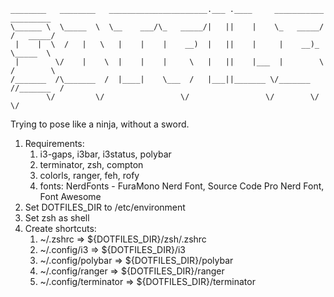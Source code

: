 ```
________   ________   ______________________.___ .____     ___________  _________
\______ \  \_____  \  \__    ___/\_   _____/|   ||    |    \_   _____/ /   _____/
 |    |  \  /   |   \   |    |    |    __)  |   ||    |     |    __)_  \_____  \ 
 |        \/    |    \  |    |    |     \   |   ||    |___  |        \ /        \
/_______  /\_______  /  |____|    \___  /   |___||_______ \/_______  //_______  /
        \/         \/                 \/                 \/        \/         \/ 
```

Trying to pose like a ninja, without a sword.


1.  Requirements:
    1.  i3-gaps, i3bar, i3status, polybar
    1.  terminator, zsh, compton
    1.  colorls, ranger, feh, rofy
    1.  fonts: NerdFonts - FuraMono Nerd Font, Source Code Pro Nerd Font, Font Awesome  
1.  Set DOTFILES_DIR to /etc/environment
1.  Set zsh as shell
1.  Create shortcuts:
    1. ~/.zshrc  ⇒  ${DOTFILES_DIR}/zsh/.zshrc
    1. ~/.config/i3  ⇒  ${DOTFILES_DIR}/i3
    1. ~/.config/polybar  ⇒  ${DOTFILES_DIR}/polybar
    1. ~/.config/ranger  ⇒  ${DOTFILES_DIR}/ranger
    1. ~/.config/terminator  ⇒  ${DOTFILES_DIR}/terminator
